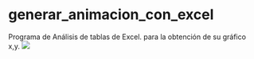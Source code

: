 # generar_animacion_con_excel
Programa de Análisis de tablas de Excel. para la obtención de su gráfico x,y.
<img src= 'https://media.discordapp.net/attachments/676677029554290688/892397601029226566/unknown.png'>

